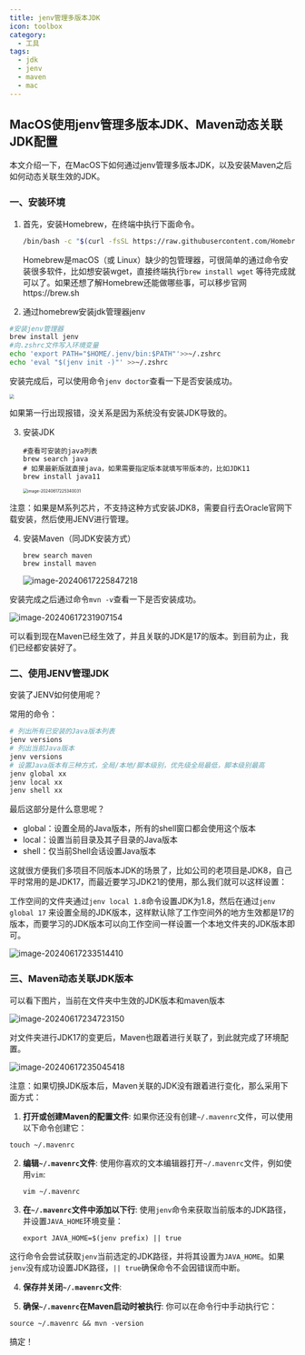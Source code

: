 ```yaml
---
title: jenv管理多版本JDK
icon: toolbox
category:
  - 工具
tags:
  - jdk
  - jenv
  - maven
  - mac
---
```

## MacOS使用jenv管理多版本JDK、Maven动态关联JDK配置

本文介绍一下，在MacOS下如何通过jenv管理多版本JDK，以及安装Maven之后如何动态关联生效的JDK。

### 一、安装环境

1. 首先，安装Homebrew，在终端中执行下面命令。

   ```bash
   /bin/bash -c "$(curl -fsSL https://raw.githubusercontent.com/Homebrew/install/HEAD/install.sh)"
   ```

   Homebrew是macOS（或 Linux）缺少的包管理器，可很简单的通过命令安装很多软件，比如想安装wget，直接终端执行`brew install wget` 等待完成就可以了。如果还想了解Homebrew还能做哪些事，可以移步官网https://brew.sh

2. 通过homebrew安装jdk管理器jenv

```bash
#安装jenv管理器
brew install jenv
#向.zshrc文件写入环境变量
echo 'export PATH="$HOME/.jenv/bin:$PATH"'>>~/.zshrc
echo 'eval "$(jenv init -)"' >>~/.zshrc
```
安装完成后，可以使用命令`jenv doctor`查看一下是否安装成功。

<img src="http://img.codeagles.com/miicoblog/image-20240617225034793.png" style="zoom:50%;" />

如果第一行出现报错，没关系是因为系统没有安装JDK导致的。

3. 安装JDK

   ```
   #查看可安装的java列表
   brew search java
   # 如果最新版就直接java，如果需要指定版本就填写带版本的，比如JDK11
   brew install java11
   ```

   <img src="http://img.codeagles.com/miicoblog/image-20240617225340031.png" alt="image-20240617225340031" style="zoom:50%;" />

注意：如果是M系列芯片，不支持这种方式安装JDK8，需要自行去Oracle官网下载安装，然后使用JENV进行管理。

4. 安装Maven（同JDK安装方式）

   ```
   brew search maven
   brew install maven
   
   ```

   ![image-20240617225847218](http://img.codeagles.com/miicoblog/image-20240617225847218.png)

安装完成之后通过命令`mvn -v`查看一下是否安装成功。

![image-20240617231907154](https://img.codeagles.com/miicoblog/image-20240617231907154.png)

可以看到现在Maven已经生效了，并且关联的JDK是17的版本。到目前为止，我们已经都安装好了。

### 二、使用JENV管理JDK

安装了JENV如何使用呢？

常用的命令：

```bash
# 列出所有已安装的Java版本列表
jenv versions
# 列出当前Java版本
jenv versions
# 设置Java版本有三种方式，全局/本地/脚本级别，优先级全局最低，脚本级别最高
jenv global xx
jenv local xx
jenv shell xx
```

最后这部分是什么意思呢？

- global：设置全局的Java版本，所有的shell窗口都会使用这个版本
- local：设置当前目录及其子目录的Java版本
- shell：仅当前Shell会话设置Java版本

这就很方便我们多项目不同版本JDK的场景了，比如公司的老项目是JDK8，自己平时常用的是JDK17，而最近要学习JDK21的使用，那么我们就可以这样设置：

工作空间的文件夹通过`jenv local 1.8`命令设置JDK为1.8，然后在通过`jenv global 17` 来设置全局的JDK版本，这样默认除了工作空间外的地方生效都是17的版本，而要学习的JDK版本可以向工作空间一样设置一个本地文件夹的JDK版本即可。

![image-20240617233514410](https://img.codeagles.com/miicoblog/image-20240617233514410.png)

### 三、Maven动态关联JDK版本

可以看下图片，当前在文件夹中生效的JDK版本和maven版本

![image-20240617234723150](https://img.codeagles.com/miicoblog/image-20240617234723150.png)

对文件夹进行JDK17的变更后，Maven也跟着进行关联了，到此就完成了环境配置。

![image-20240617235045418](https://img.codeagles.com/miicoblog/image-20240617235045418.png)

注意：如果切换JDK版本后，Maven关联的JDK没有跟着进行变化，那么采用下面方式：

1. **打开或创建Maven的配置文件**: 如果你还没有创建`~/.mavenrc`文件，可以使用以下命令创建它：

```
touch ~/.mavenrc
```

2. **编辑`~/.mavenrc`文件**: 使用你喜欢的文本编辑器打开`~/.mavenrc`文件，例如使用`vim`:

   ```
   vim ~/.mavenrc
   ```

3. **在`~/.mavenrc`文件中添加以下行**: 使用`jenv`命令来获取当前版本的JDK路径，并设置`JAVA_HOME`环境变量：

   ```
   export JAVA_HOME=$(jenv prefix) || true
   ```

这行命令会尝试获取`jenv`当前选定的JDK路径，并将其设置为`JAVA_HOME`。如果`jenv`没有成功设置JDK路径，`|| true`确保命令不会因错误而中断。

4. **保存并关闭`~/.mavenrc`文件**:

5. **确保`~/.mavenrc`在Maven启动时被执行**: 你可以在命令行中手动执行它：

```
source ~/.mavenrc && mvn -version
```

搞定！






